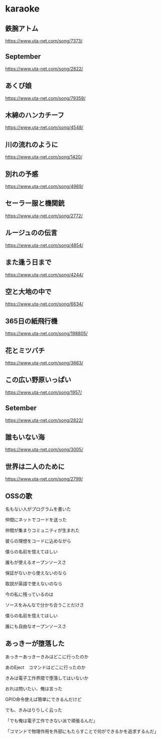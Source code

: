 # karaoke
## 鉄腕アトム
https://www.uta-net.com/song/7373/
## September
https://www.uta-net.com/song/2822/
## あくび娘
https://www.uta-net.com/song/79359/
## 木綿のハンカチーフ
https://www.uta-net.com/song/4548/
## 川の流れのように
https://www.uta-net.com/song/1420/
## 別れの予感
https://www.uta-net.com/song/4969/
## セーラー服と機関銃
https://www.uta-net.com/song/2772/
## ルージュのの伝言
https://www.uta-net.com/song/4854/
## また逢う日まで
https://www.uta-net.com/song/4244/
## 空と大地の中で
https://www.uta-net.com/song/6634/
## 365日の紙飛行機
https://www.uta-net.com/song/198805/
## 花とミツバチ
https://www.uta-net.com/song/3663/
## この広い野原いっぱい
https://www.uta-net.com/song/1957/
## Setember
https://www.uta-net.com/song/2822/
## 誰もいない海
https://www.uta-net.com/song/3005/
## 世界は二人のために
https://www.uta-net.com/song/2799/
## OSSの歌
名もない人がプログラムを書いた

仲間にネットでコードを送った

仲間が集まりコミュニティが生まれた

彼らの理想をコードに込めながら

僕らの名前を憶えてほしい

誰もが使えるオープンソースさ<p>

保証がないから使えないのなら

取説が英語で使えないのなら

今の私に残っているのは

ソースをみんなで分かち合うことだけさ

僕らの名前を憶えてほしい

誰にも自由なオープンソースさ




## あっきーが堕落した

あっきーあっきーきみはどこに行ったのか

あのEject　コマンドはどこに行ったのか

きみは電子工作界隈で堕落してはいないか

おれは問いたい、俺は言った

GPIO命令使えば簡単にできるんだけど

でも、きみはりりしく云った

「でも俺は電子工作できない派で頑張るんだ」

「コマンドで物理作用を外部にもたらすことで何ができるかを追求するんだ」
